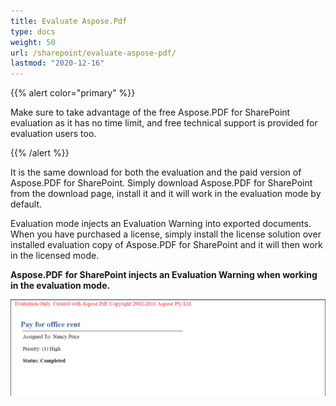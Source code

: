 ```yaml
---
title: Evaluate Aspose.Pdf 
type: docs
weight: 50
url: /sharepoint/evaluate-aspose-pdf/
lastmod: "2020-12-16"
---
```


{{% alert color="primary" %}}

Make sure to take advantage of the free Aspose.PDF for SharePoint evaluation as it has no time limit, and free technical support is provided for evaluation users too.

{{% /alert %}}

It is the same download for both the evaluation and the paid version of Aspose.PDF for SharePoint. Simply download Aspose.PDF for SharePoint from the download page, install it and it will work in the evaluation mode by default.

Evaluation mode injects an Evaluation Warning into exported documents. When you have purchased a license, simply install the license solution over installed evaluation copy of Aspose.PDF for SharePoint and it will then work in the licensed mode.

**Aspose.PDF** **for SharePoint injects an Evaluation Warning when working in the evaluation mode.**

![todo:image_alt_text](evaluate-aspose-pdf_1.png)

